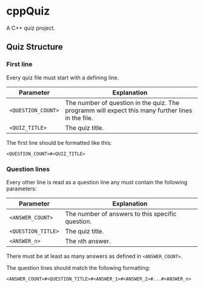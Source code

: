 # cppQuiz
A C++ quiz project.

## Quiz Structure

### First line
Every quiz file must start with a defining line.

Parameter | Explanation
--------- | -----------
`<QUESTION_COUNT>` | The number of question in the quiz. The programm will expect this many further lines in the file.
`<QUIZ_TITLE>` | The quiz title.

The first line should be formatted like this:

``` 
<QUESTION_COUNT>#<QUIZ_TITLE>
```

### Question lines
Every other line is read as a question line any must contain the following parameters:

Parameter | Explanation
--------- | -----------
`<ANSWER_COUNT>` | The number of answers to this specific question.
`<QUESTION_TITLE>` | The quiz title.
`<ANSWER_n>` | The `n`th answer.

There must be at least as many answers as defined in `<ANSWER_COUNT>`.

The question lines should match the following formatting:

``` 
<ANSWER_COUNT>#<QUESTION_TITLE>#<ANSWER_1>#<ANSWER_2>#...#<ANSWER_n>
```

